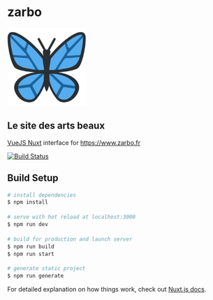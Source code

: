 # zarbo

![Logo](static/apple-touch-icon.png)



## Le site des arts beaux

[VueJS Nuxt](https://nuxtjs.org/) interface for https://www.zarbo.fr

[![Build Status](https://img.shields.io/endpoint.svg?url=https%3A%2F%2Factions-badge.atrox.dev%2Fbanzo%2Fzarbo-UI%2Fbadge%3Fref%3Dmaster&style=flat)](https://actions-badge.atrox.dev/banzo/zarbo-UI/goto?ref=master)

## Build Setup

```bash
# install dependencies
$ npm install

# serve with hot reload at localhost:3000
$ npm run dev

# build for production and launch server
$ npm run build
$ npm run start

# generate static project
$ npm run generate
```

For detailed explanation on how things work, check out [Nuxt.js docs](https://nuxtjs.org).
